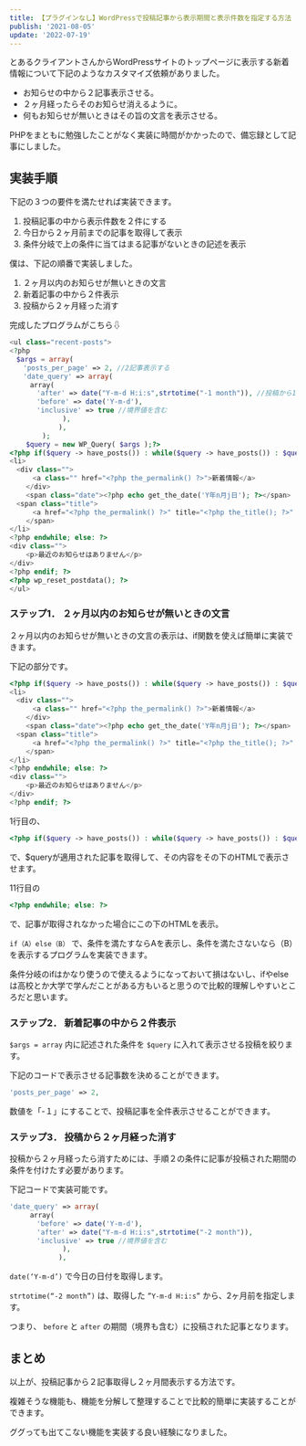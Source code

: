 ```yaml
---
title: 【プラグインなし】WordPressで投稿記事から表示期間と表示件数を指定する方法
publish: '2021-08-05'
update: '2022-07-19'
---
```



とあるクライアントさんからWordPressサイトのトップページに表示する新着情報について下記のようなカスタマイズ依頼がありました。

- お知らせの中から２記事表示させる。
- ２ヶ月経ったらそのお知らせ消えるように。
- 何もお知らせが無いときはその旨の文言を表示させる。

PHPをまともに勉強したことがなく実装に時間がかかったので、備忘録として記事にしました。


## 実装手順

下記の３つの要件を満たせれば実装できます。

1. 投稿記事の中から表示件数を２件にする
2. 今日から２ヶ月前までの記事を取得して表示
3. 条件分岐で上の条件に当てはまる記事がないときの記述を表示

僕は、下記の順番で実装しました。

1. ２ヶ月以内のお知らせが無いときの文言
2. 新着記事の中から２件表示
3. 投稿から２ヶ月経った消す

完成したプログラムがこちら⇩

```php
<ul class="recent-posts">
<?php
　$args = array(
　　'posts_per_page' => 2, //2記事表示する
　　'date_query' => array(
　　　array(
　　　　'after' => date("Y-m-d H:i:s",strtotime("-1 month")), //投稿から1か月後
　　　　'before' => date('Y-m-d'),
　　　　'inclusive' => true //境界値を含む
			 ),
			),
		);
	$query = new WP_Query( $args );?>
<?php if($query -> have_posts()) : while($query -> have_posts()) : $query->the_post(); ?>
<li>
　<div class="">
	　<a class="" href="<?php the_permalink() ?>">新着情報</a>
	</div>
	<span class="date"><?php echo get_the_date('Y年n月j日'); ?></span>
　<span class="title">
	　<a href="<?php the_permalink() ?>" title="<?php the_title(); ?>" rel="bookmark"><?php the_title(); ?></a>
	</span>
</li>
<?php endwhile; else: ?>
<div class="">
	<p>最近のお知らせはありません</p>
</div>
<?php endif; ?>
<?php wp_reset_postdata(); ?>
</ul>
```



### ステップ1． ２ヶ月以内のお知らせが無いときの文言

２ヶ月以内のお知らせが無いときの文言の表示は、if関数を使えば簡単に実装できます。

下記の部分です。

```php
<?php if($query -> have_posts()) : while($query -> have_posts()) : $query->the_post(); ?>
<li>
　<div class="">
	　<a class="" href="<?php the_permalink() ?>">新着情報</a>
	</div>
	<span class="date"><?php echo get_the_date('Y年n月j日'); ?></span>
　<span class="title">
	　<a href="<?php the_permalink() ?>" title="<?php the_title(); ?>" rel="bookmark"><?php the_title(); ?></a>
	</span>
</li>
<?php endwhile; else: ?>
<div class="">
	<p>最近のお知らせはありません</p>
</div>
<?php endif; ?>
```

1行目の、

```php
<?php if($query -> have_posts()) : while($query -> have_posts()) : $query->the_post(); ?>
```

で、$queryが適用された記事を取得して、その内容をその下のHTMLで表示させます。

11行目の

```php
<?php endwhile; else: ?>
```

で、記事が取得されなかった場合にこの下のHTMLを表示。

`if（A）else（B）` で、条件を満たすならAを表示し、条件を満たさないなら（B）を表示するプログラムを実装できます。

条件分岐のifはかなり使うので使えるようになっておいて損はないし、ifやelseは高校とか大学で学んだことがある方もいると思うので比較的理解しやすいところだと思います。

### ステップ2． 新着記事の中から２件表示


`$args = array` 内に記述された条件を `$query` に入れて表示させる投稿を絞ります。

下記のコードで表示させる記事数を決めることができます。

```php
'posts_per_page' => 2,
```

数値を「-１」にすることで、投稿記事を全件表示させることができます。

### ステップ3． 投稿から２ヶ月経った消す

投稿から２ヶ月経ったら消すためには、手順２の条件に記事が投稿された期間の条件を付けたす必要があります。

下記コードで実装可能です。

```php
'date_query' => array(
　　　array(
　　　　'before' => date('Y-m-d'),
　　　　'after' => date("Y-m-d H:i:s",strtotime("-2 month")), 
　　　　'inclusive' => true //境界値を含む
			 ),
			),
```
`date(‘Y-m-d’)` で今日の日付を取得します。

`strtotime(“-2 month”)` は、取得した `”Y-m-d H:i:s”` から、2ヶ月前を指定します。

つまり、 `before` と `after` の期間（境界も含む）に投稿された記事となります。

## まとめ

以上が、投稿記事から２記事取得し２ヶ月間表示する方法です。

複雑そうな機能も、機能を分解して整理することで比較的簡単に実装することができます。

ググっても出てこない機能を実装する良い経験になりました。
